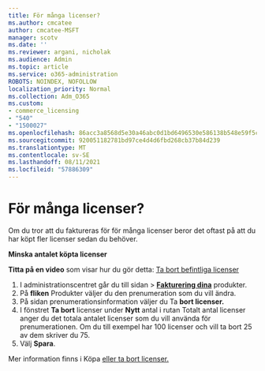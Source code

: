 ```yaml
---
title: För många licenser?
ms.author: cmcatee
author: cmcatee-MSFT
manager: scotv
ms.date: ''
ms.reviewer: argani, nicholak
ms.audience: Admin
ms.topic: article
ms.service: o365-administration
ROBOTS: NOINDEX, NOFOLLOW
localization_priority: Normal
ms.collection: Adm_O365
ms.custom:
- commerce_licensing
- "540"
- "1500027"
ms.openlocfilehash: 86acc3a8568d5e30a46abc0d1bd6496530e586138b548e59f5c212bc0006c783
ms.sourcegitcommit: 920051182781bd97ce4d4d6fbd268cb37b84d239
ms.translationtype: MT
ms.contentlocale: sv-SE
ms.lasthandoff: 08/11/2021
ms.locfileid: "57886309"
---
```

# <a name="too-many-licenses"></a>För många licenser?

Om du tror att du faktureras för för många licenser beror det oftast på att du har köpt fler licenser sedan du behöver.
  
**Minska antalet köpta licenser**

**Titta på en video** som visar hur du gör detta: [Ta bort befintliga licenser](https://go.microsoft.com/fwlink/p/?linkid=2154938)
  
1. I administrationscentret går du  till sidan \> **[Fakturering dina](https://go.microsoft.com/fwlink/p/?linkid=842054)** produkter.
2. På **fliken** Produkter väljer du den prenumeration som du vill ändra.
3. På sidan prenumerationsinformation väljer du Ta **bort licenser.**
4. I fönstret **Ta bort** licenser under  **Nytt** antal i rutan Totalt antal licenser anger du det totala antalet licenser som du vill använda för prenumerationen. Om du till exempel har 100 licenser och vill ta bort 25 av dem skriver du 75.
5. Välj **Spara**.

Mer information finns i Köpa [eller ta bort licenser.](https://docs.microsoft.com/microsoft-365/commerce/licenses/buy-licenses)